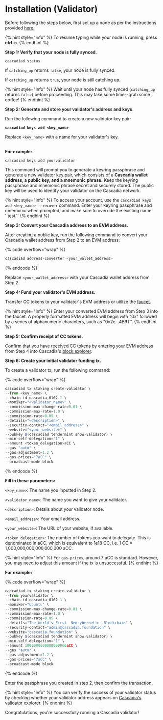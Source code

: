 # Installation (Validator)

Before following the steps below, first set up a node as per the instructions provided [here.](https://cascadia.gitbook.io/gitbook/validators/install-your-node)

{% hint style="info" %}
To resume typing while your node is running, press **ctrl-c**.
{% endhint %}



**Step 1: Verify that your node is fully synced.**

```
cascadiad status
```

If `catching_up` returns `false`, your node is fully synced.

If `catching_up` returns `true`, your node is still catching up.

{% hint style="info" %}
Wait until your node has fully synced (`catching_up` returns `false`) before proceeding.  This may take some time--grab some coffee!
{% endhint %}



**Step 2: Generate and store your validator's address and keys.**

Run the following command to create a new validator key pair:

<pre class="language-javascript"><code class="lang-javascript"><strong>cascadiad keys add &#x3C;key_name>
</strong></code></pre>

Replace `<key_name>` with a name for your validator's key.

\
**For example:**

```
cascadiad keys add yourvalidator
```

This command will prompt you to generate a keyring passphrase and generate a new validator key pair, which consists of a **Cascadia wallet address, a public key, and a mnemonic phrase.** Keep the keyring passphrase and mnemonic phrase secret and securely stored. The public key will be used to identify your validator on the Cascadia network.

{% hint style="info" %}
To access your account, use the `cascadiad keys add <key_name> --recover` command.  Enter your keyring passphrase and mnemonic when prompted, and make sure to override the existing name ''test.''
{% endhint %}



**Step 3: Convert your Cascadia address to an EVM address.**

After creating a public key, run the following command to convert your Cascadia wallet address from Step 2 to an EVM address:

{% code overflow="wrap" %}
```javascript
cascadiad address-converter <your_wallet_address>
```
{% endcode %}

Replace `<your_wallet_address>` with your Cascadia wallet address from Step 2.



**Step 4: Fund your validator's EVM address.**

Transfer CC tokens to your validator's EVM address or utilize the [faucet](https://www.cascadia.foundation/faucet). &#x20;

{% hint style="info" %}
Enter your converted EVM address from Step 3 into the faucet. A properly formatted EVM address will begin with "0x" followed by a series of alphanumeric characters, such as "0x2e...4B9T".
{% endhint %}



**Step 5: Confirm receipt of CC tokens.**

Confirm that you have received CC tokens by entering your EVM address from Step 4 into Cascadia's [block explorer](https://explorer.cascadia.foundation/).



**Step 6: Create your initial validator funding tx.**

To create a validator tx, run the following command:

{% code overflow="wrap" %}
```javascript
cascadiad tx staking create-validator \
--from <key_name> \
--chain-id cascadia_6102-1 \
--moniker="<validator_name>" \
--commission-max-change-rate=0.01 \
--commission-max-rate=1.0 \
--commission-rate=0.05 \
--details="<description>" \
--security-contact="<email_address>" \
--website="<your_website>" \
--pubkey $(cascadiad tendermint show-validator) \
--min-self-delegation="1" \
--amount <token_delegation>aCC \
--gas "auto" \
--gas-adjustment=1.2 \
--gas-prices="7aCC" \
--broadcast-mode block
```
{% endcode %}

**Fill in these parameters:**

`<key_name>`: The name you inputted in Step 2.

`<validator_name>`: The name you want to give your validator.

`<description>`: Details about your validator node.

`<email_address>`: Your email address.

`<your_website>`: The URL of your website, if available.

`<token_delegation>`: The number of tokens you want to delegate. This is denominated in aCC, which is equivalent to 1e18 CC, i.e. 1 CC = 1,000,000,000,000,000,000 aCC.

{% hint style="info" %}
For `gas-prices`, around 7 aCC is standard. However, you may need to adjust this amount if the tx is unsuccessful.
{% endhint %}

**For example:**

{% code overflow="wrap" %}
```javascript
cascadiad tx staking create-validator \
--from yourvalidator \
--chain-id cascadia_6102-1 \
--moniker="ubuntu" \
--commission-max-change-rate=0.01 \
--commission-max-rate=1.0 \
--commission-rate=0.05 \
--details="The World's First  Neocybernetic  Blockchain" \
--security-contact="admin@cascadia.foundation" \
--website="cascadia.foundation" \
--pubkey $(cascadiad tendermint show-validator) \
--min-self-delegation="1" \
--amount 1000000000000000000aCC \
--gas "auto" \
--gas-adjustment=1.2 \
--gas-prices="7aCC" \
--broadcast-mode block
```
{% endcode %}

Enter the passphrase you created in step 2, then confirm the transaction.

{% hint style="info" %}
You can verify the success of your validator status by checking whether your validator address appears on [Cascadia's validator explorer](https://validator.cascadia.foundation/validators).
{% endhint %}



Congratulations, you're successfully running a Cascadia validator!
